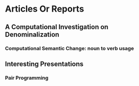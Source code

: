 # Articles Or Reports

## A Computational Investigation on Denominalization
### Computational Semantic Change: noun to verb usage

## Interesting Presentations
### Pair Programming
